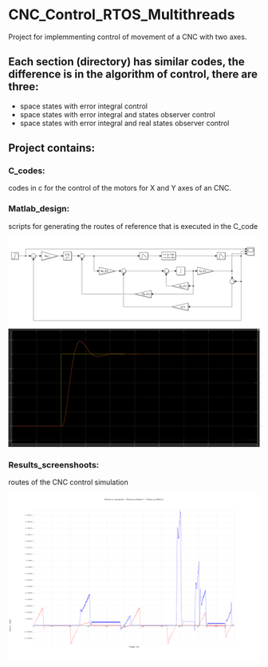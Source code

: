 # CNC_Control_RTOS_Multithreads

Project for implemmenting control of movement of a CNC with two axes. 

## Each section (directory) has similar codes, the difference is in the algorithm of control, there are three:
* space states with error integral control
* space states with error integral and states observer control
* space states with error integral and real states observer control

## Project contains:

### C_codes: 
codes in c for the control of the motors for X and Y axes of an CNC.

### Matlab_design: 
scripts for generating the routes of reference that is executed in the C_code

![alt text](https://github.com/JhonVelasquez/CNC_Control_RTOS_Multithreads/blob/main/Matlab_design/Simulink/Est_int_obs_m2.PNG)
![alt text](https://github.com/JhonVelasquez/CNC_Control_RTOS_Multithreads/blob/main/Matlab_design/Simulink/Est_int_obs_m1_resultado.PNG)

### Results_screenshoots: 
routes of the CNC control simulation
  
![alt text](https://github.com/JhonVelasquez/CNC_Control_RTOS_Multithreads/blob/main/Results_screenshoots/Estados_accion_integral/plot_pot_x_y.png)

